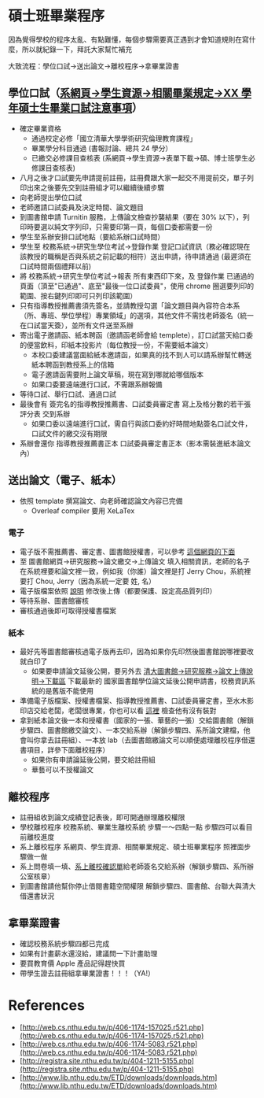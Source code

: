 # 碩士班畢業程序

因為覺得學校的程序太亂、有點難懂，每個步驟需要真正遇到才會知道規則在寫什麼，所以就紀錄一下，拜託大家幫忙補充

大致流程：學位口試->送出論文->離校程序->拿畢業證書

## 學位口試（[系網頁->學生資源->相關畢業規定->XX 學年碩士生畢業口試注意事項](http://web.cs.nthu.edu.tw/p/406-1174-157025,r521.php)）

- 確定畢業資格
  - 通過校定必修「國立清華大學學術研究倫理教育課程」
  - 畢業學分科目通過 (書報討論、總共 24 學分）
  - 已繳交必修課目查核表 (系網頁->學生資源->表單下載->碩、博士班學生必修課目查核表)
- 八月之後才口試要先申請提前註冊，註冊費跟大家一起交不用提前交，單子列印出來之後要先交到註冊組才可以繼續後續步驟
- 向老師提出學位口試
- 老師邀請口試委員及決定時間、論文題目
- 到圖書館申請 Turnitin 服務，上傳論文檢查抄襲結果（要在 30% 以下），列印時要選以純文字列印，只需要印第一頁，每個口委都需要一份
- 學生至系辦安排口試地點（要給系辦口試時間）
- 學生至 校務系統->研究生學位考試->登錄作業 登記口試資訊（務必確認現在該教授的職稱是否與系統之前記載的相符）送出申請，待申請通過 (最遲須在口試時間兩個禮拜以前)
- 將 校務系統->研究生學位考試->報表 所有東西印下來，及 登錄作業 已通過的頁面（頂至"已通過"、底至"最後一位口試委員"，使用 chrome 圈選要列印的範圍、按右鍵列印即可只列印該範圍）
- 只有指導教授推薦書須先簽名，並請教授勾選「論文題目與內容符合本系（所、專班、學位學程）專業領域」的選項，其他文件不需找老師簽名（統一在口試當天簽），並所有文件送至系辦
- 寄出電子邀請函、紙本聘函（邀請函老師會給 templete），訂口試當天給口委的便當飲料，印紙本投影片（每位教授一份，不需要紙本論文）
  - 本校口委建議當面給紙本邀請函，如果真的找不到人可以請系辦幫忙轉送紙本聘函到教授系上的信箱
  - 電子邀請函需要附上論文草稿，現在寫到哪就給哪個版本
  - 如果口委要遠端進行口試，不需跟系辦報備
- 等待口試、舉行口試、通過口試
- 最後會有 簽完名的指導教授推薦書、口試委員審定書 寫上及格分數的若干張評分表 交到系辦
  - 如果口委以遠端進行口試，需自行與該口委約好時間地點簽名口試文件，口試文件的繳交沒有期限
- 系辦會還你 指導教授推薦書正本 口試委員審定書正本（影本需裝進紙本論文內）

## 送出論文（電子、紙本）

- 依照 template 撰寫論文、向老師確認論文內容已完備
  - Overleaf compiler 要用 XeLaTex

### 電子

- 電子版不需推薦書、審定書、圖書館授權書，可以參考 [這個網頁的下面](http://registra.site.nthu.edu.tw/var/file/211/1211/img/75/203558730.pdf)
- 至 圖書館網頁->研究服務->論文繳交->上傳論文 填入相關資訊，老師的名子在系統裡要和論文裡一致，例如我（你誰）論文裡是打 Jerry Chou，系統裡要打 Chou, Jerry（因為系統一定要 姓, 名）
- 電子版檔案依照 [說明](http://www.lib.nthu.edu.tw/ETD/downloads/upload.pdf) 修改後上傳（都要保護、設定高品質列印）
- 等待系辦、圖書館審核
- 審核通過後即可取得授權書檔案

### 紙本

- 最好先等圖書館審核過電子版再去印，因為如果你先印然後圖書館說哪裡要改就白印了
  - 如果要申請論文延後公開，要另外去 [清大圖書館->研究服務->論文上傳說明->下載區](http://www.lib.nthu.edu.tw/ETD/downloads/downloads.htm) 下載最新的 國家圖書館學位論文延後公開申請書，校務資訊系統的是舊版不能使用
- 準備電子版檔案、授權書檔案、指導教授推薦書、口試委員審定書，至水木影印店交給老闆，老闆很專業，你也可以看 [這裡](http://registra.site.nthu.edu.tw/var/file/211/1211/img/75/203558730.pdf) 檢查他有沒有裝對
- 拿到紙本論文後一本和授權書（國家的一張、華藝的一張）交給圖書館（解鎖步驟四、圖書館繳交論文）、一本交給系辦（解鎖步驟四、系所論文建檔，他會叫你拿去註冊組）、一本放 lab（去圖書館繳論文可以順便處理離校程序借還書項目，詳參下面離校程序）
  - 如果你有申請論延後公開，要交給註冊組
  - 華藝可以不授權論文

## 離校程序

- 註冊組收到論文成績登記表後，即可開通辦理離校權限
- 學校離校程序 校務系統、畢業生離校系統 步驟一～四點一點 步驟四可以看目前離校進度
- 系上離校程序 系網頁、學生資源、相關畢業規定、碩士班畢業程序 照裡面步驟做一做
- 系上問卷填一填、[系上離校確認單](http://web.cs.nthu.edu.tw/p/423-1174-971.php)給老師簽名交給系辦（解鎖步驟四、系所辦公室核章）
- 到圖書館請他幫你停止借閱書籍空間權限 解鎖步驟四、圖書館、台聯大與清大借還書狀況

## 拿畢業證書

- 確認校務系統步驟四都已完成
- 如果有計畫薪水還沒給，建議問一下計畫助理
- 要買教育價 Apple 產品記得趕快買
- 帶學生證去註冊組拿畢業證書！！！（YA!）

# References

- [http://web.cs.nthu.edu.tw/p/406-1174-157025,r521.php](http://web.cs.nthu.edu.tw/p/406-1174-157025,r521.php)
- [http://web.cs.nthu.edu.tw/p/406-1174-5083,r521.php](http://web.cs.nthu.edu.tw/p/406-1174-5083,r521.php)
- [http://registra.site.nthu.edu.tw/p/404-1211-5155.php](http://registra.site.nthu.edu.tw/p/404-1211-5155.php)
- [http://www.lib.nthu.edu.tw/ETD/downloads/downloads.htm](http://www.lib.nthu.edu.tw/ETD/downloads/downloads.htm)
